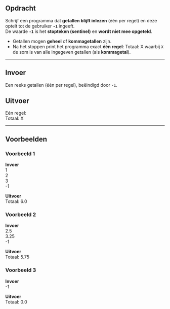 ## Opdracht


Schrijf een programma dat **getallen blijft inlezen** (één per regel) en deze optelt tot de gebruiker **`-1`** ingeeft.  
De waarde **`-1`** is het **stopteken (sentinel)** en **wordt niet mee opgeteld**.

- Getallen mogen **geheel** of **kommagetallen** zijn.
- Na het stoppen print het programma exact **één regel**:
Totaal: X
waarbij `X` de som is van alle ingegeven getallen (als **kommagetal**).

---  

## Invoer
Een reeks getallen (één per regel), beëindigd door `-1`.

## Uitvoer
Eén regel:  
Totaal: X

---  

## Voorbeelden  

### Voorbeeld 1

**Invoer**  
1  
2  
3  
-1

**Uitvoer**  
Totaal: 6.0

### Voorbeeld 2

**Invoer**  
2.5  
3.25  
-1

**Uitvoer**  
Totaal: 5.75

### Voorbeeld 3

**Invoer**  
-1

**Uitvoer**  
Totaal: 0.0

